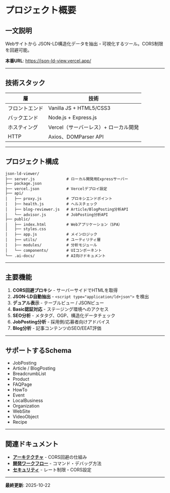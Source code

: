 # プロジェクト概要

## 一文説明

Webサイトから JSON-LD構造化データを抽出・可視化するツール。CORS制限を回避可能。

**本番URL**: https://json-ld-view.vercel.app/

---

## 技術スタック

| 層 | 技術 |
|----|-----|
| フロントエンド | Vanilla JS + HTML5/CSS3 |
| バックエンド | Node.js + Express.js |
| ホスティング | Vercel（サーバーレス）+ ローカル開発 |
| HTTP | Axios、DOMParser API |

---

## プロジェクト構成

```plaintext
json-ld-viewer/
├── server.js              # ローカル開発用Expressサーバー
├── package.json
├── vercel.json            # Vercelデプロイ設定
├── api/
│   ├── proxy.js           # プロキシエンドポイント
│   ├── health.js          # ヘルスチェック
│   ├── blog-reviewer.js   # Article/BlogPosting分析API
│   └── advisor.js         # JobPosting分析API
├── public/
│   ├── index.html         # Webアプリケーション（SPA）
│   ├── styles.css
│   ├── app.js             # メインロジック
│   ├── utils/             # ユーティリティ層
│   ├── modules/           # 分析モジュール
│   └── components/        # UIコンポーネント
└── .ai-docs/              # AI向けドキュメント
```

---

## 主要機能

1. **CORS回避プロキシ** - サーバーサイドでHTMLを取得
2. **JSON-LD自動抽出** - `<script type="application/ld+json">` を検出
3. **デュアル表示** - テーブルビュー / JSONビュー
4. **Basic認証対応** - ステージング環境へのアクセス
5. **SEO分析** - メタタグ、OGP、構造化データチェック
6. **JobPosting分析** - 採用側/応募者向けアドバイス
7. **Blog分析** - 記事コンテンツのSEO/EEAT評価

---

## サポートするSchema

- JobPosting
- Article / BlogPosting
- BreadcrumbList
- Product
- FAQPage
- HowTo
- Event
- LocalBusiness
- Organization
- WebSite
- VideoObject
- Recipe

---

## 関連ドキュメント

- **[アーキテクチャ](./02_ARCHITECTURE.md)** - CORS回避の仕組み
- **[開発ワークフロー](./03_WORKFLOW.md)** - コマンド・デバッグ方法
- **[セキュリティ](./05_SECURITY.md)** - レート制限・CORS設定

---

**最終更新**: 2025-10-22
